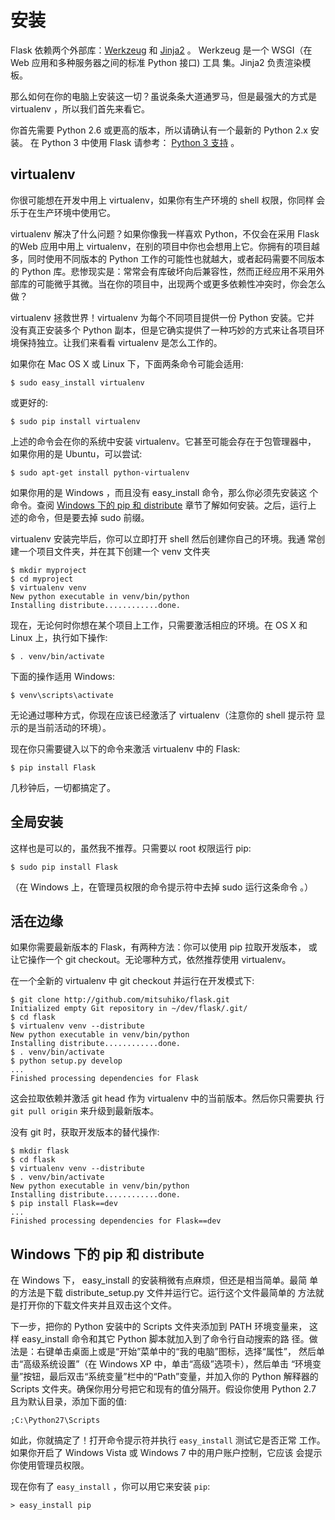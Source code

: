 # 安装

Flask 依赖两个外部库：[Werkzeug](http://werkzeug.pocoo.org/) 和 [Jinja2](http://jinja.pocoo.org/2/) 。 Werkzeug 是一个 WSGI（在 Web 应用和多种服务器之间的标准 Python 接口) 工具 集。Jinja2 负责渲染模板。

那么如何在你的电脑上安装这一切？虽说条条大道通罗马，但是最强大的方式是 virtualenv ，所以我们首先来看它。

你首先需要 Python 2.6 或更高的版本，所以请确认有一个最新的 Python 2.x 安装。 在 Python 3 中使用 Flask 请参考： [Python 3 支持](https://docs.pythontab.com/flask/flask0.10/python3.html#python3-support) 。

## virtualenv

你很可能想在开发中用上 virtualenv，如果你有生产环境的 shell 权限，你同样 会乐于在生产环境中使用它。

virtualenv 解决了什么问题？如果你像我一样喜欢 Python，不仅会在采用 Flask 的Web 应用中用上 virtualenv，在别的项目中你也会想用上它。你拥有的项目越 多，同时使用不同版本的 Python 工作的可能性也就越大，或者起码需要不同版本 的 Python 库。悲惨现实是：常常会有库破坏向后兼容性，然而正经应用不采用外 部库的可能微乎其微。当在你的项目中，出现两个或更多依赖性冲突时，你会怎么 做？

virtualenv 拯救世界！virtualenv 为每个不同项目提供一份 Python 安装。它并 没有真正安装多个 Python 副本，但是它确实提供了一种巧妙的方式来让各项目环 境保持独立。让我们来看看 virtualenv 是怎么工作的。

如果你在 Mac OS X 或 Linux 下，下面两条命令可能会适用:

```
$ sudo easy_install virtualenv
```

或更好的:

```
$ sudo pip install virtualenv
```

上述的命令会在你的系统中安装 virtualenv。它甚至可能会存在于包管理器中， 如果你用的是 Ubuntu，可以尝试:

```
$ sudo apt-get install python-virtualenv
```

如果你用的是 Windows ，而且没有 easy_install 命令，那么你必须先安装这 个命令。查阅 [Windows 下的 pip 和 distribute](https://docs.pythontab.com/flask/flask0.10/installation.html#windows-easy-install) 章节了解如何安装。之后，运行上 述的命令，但是要去掉 sudo 前缀。

virtualenv 安装完毕后，你可以立即打开 shell 然后创建你自己的环境。我通 常创建一个项目文件夹，并在其下创建一个 venv 文件夹

```
$ mkdir myproject
$ cd myproject
$ virtualenv venv
New python executable in venv/bin/python
Installing distribute............done.
```

现在，无论何时你想在某个项目上工作，只需要激活相应的环境。在 OS X 和 Linux 上，执行如下操作:

```
$ . venv/bin/activate
```

下面的操作适用 Windows:

```
$ venv\scripts\activate
```

无论通过哪种方式，你现在应该已经激活了 virtualenv（注意你的 shell 提示符 显示的是当前活动的环境）。

现在你只需要键入以下的命令来激活 virtualenv 中的 Flask:

```
$ pip install Flask
```

几秒钟后，一切都搞定了。

## 全局安装

这样也是可以的，虽然我不推荐。只需要以 root 权限运行 pip:

```
$ sudo pip install Flask
```

（在 Windows 上，在管理员权限的命令提示符中去掉 sudo 运行这条命令 。）

## 活在边缘

如果你需要最新版本的 Flask，有两种方法：你可以使用 pip 拉取开发版本， 或让它操作一个 git checkout。无论哪种方式，依然推荐使用 virtualenv。

在一个全新的 virtualenv 中 git checkout 并运行在开发模式下:

```
$ git clone http://github.com/mitsuhiko/flask.git
Initialized empty Git repository in ~/dev/flask/.git/
$ cd flask
$ virtualenv venv --distribute
New python executable in venv/bin/python
Installing distribute............done.
$ . venv/bin/activate
$ python setup.py develop
...
Finished processing dependencies for Flask
```

这会拉取依赖并激活 git head 作为 virtualenv 中的当前版本。然后你只需要执 行 `git pull origin` 来升级到最新版本。

没有 git 时，获取开发版本的替代操作:

```
$ mkdir flask
$ cd flask
$ virtualenv venv --distribute
$ . venv/bin/activate
New python executable in venv/bin/python
Installing distribute............done.
$ pip install Flask==dev
...
Finished processing dependencies for Flask==dev
```

## Windows 下的 pip 和 distribute

在 Windows 下， easy_install 的安装稍微有点麻烦，但还是相当简单。最简 单的方法是下载 distribute_setup.py 文件并运行它。运行这个文件最简单的 方法就是打开你的下载文件夹并且双击这个文件。

下一步，把你的 Python 安装中的 Scripts 文件夹添加到 PATH 环境变量来， 这样 easy_install 命令和其它 Python 脚本就加入到了命令行自动搜索的路 径。做法是：右键单击桌面上或是“开始”菜单中的“我的电脑”图标，选择“属性”， 然后单击“高级系统设置”（在 Windows XP 中，单击“高级”选项卡），然后单击 “环境变量”按钮，最后双击“系统变量”栏中的“Path”变量，并加入你的 Python 解释器的 Scripts 文件夹。确保你用分号把它和现有的值分隔开。假设你使用 Python 2.7 且为默认目录，添加下面的值:

```
;C:\Python27\Scripts
```

如此，你就搞定了！打开命令提示符并执行 `easy_install` 测试它是否正常 工作。如果你开启了 Windows Vista 或 Windows 7 中的用户账户控制，它应该 会提示你使用管理员权限。

现在你有了 `easy_install` ，你可以用它来安装 `pip`:

```
> easy_install pip
```